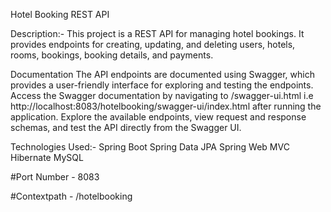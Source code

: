
Hotel Booking REST API

Description:-
This project is a REST API for managing hotel bookings. It provides endpoints for creating, updating, and deleting users, hotels, rooms, bookings, booking details, and payments.

Documentation
The API endpoints are documented using Swagger, which provides a user-friendly interface for exploring and testing the endpoints.
Access the Swagger documentation by navigating to /swagger-ui.html i.e http://localhost:8083/hotelbooking/swagger-ui/index.html after running the application.
Explore the available endpoints, view request and response schemas, and test the API directly from the Swagger UI.

Technologies Used:-
Spring Boot
Spring Data JPA
Spring Web MVC
Hibernate
MySQL 



#Port Number - 8083

#Contextpath - /hotelbooking
